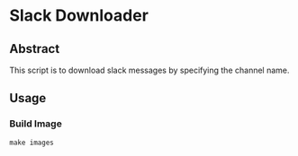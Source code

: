 # Slack Downloader

## Abstract

This script is to download slack messages by specifying the channel name.

## Usage

### Build Image

```
make images
```
